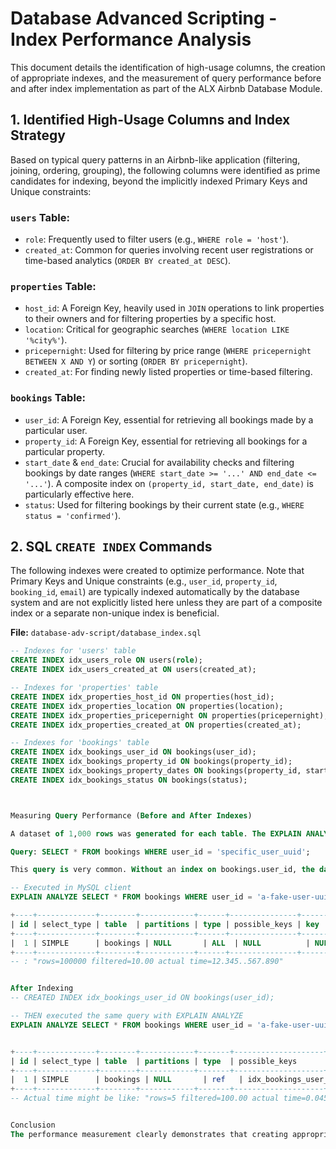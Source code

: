 # Database Advanced Scripting - Index Performance Analysis

This document details the identification of high-usage columns, the creation of appropriate indexes, and the measurement of query performance before and after index implementation as part of the ALX Airbnb Database Module.

## 1. Identified High-Usage Columns and Index Strategy

Based on typical query patterns in an Airbnb-like application (filtering, joining, ordering, grouping), the following columns were identified as prime candidates for indexing, beyond the implicitly indexed Primary Keys and Unique constraints:

### `users` Table:
* `role`: Frequently used to filter users (e.g., `WHERE role = 'host'`).
* `created_at`: Common for queries involving recent user registrations or time-based analytics (`ORDER BY created_at DESC`).

### `properties` Table:
* `host_id`: A Foreign Key, heavily used in `JOIN` operations to link properties to their owners and for filtering properties by a specific host.
* `location`: Critical for geographic searches (`WHERE location LIKE '%city%'`).
* `pricepernight`: Used for filtering by price range (`WHERE pricepernight BETWEEN X AND Y`) or sorting (`ORDER BY pricepernight`).
* `created_at`: For finding newly listed properties or time-based filtering.

### `bookings` Table:
* `user_id`: A Foreign Key, essential for retrieving all bookings made by a particular user.
* `property_id`: A Foreign Key, essential for retrieving all bookings for a particular property.
* `start_date` & `end_date`: Crucial for availability checks and filtering bookings by date ranges (`WHERE start_date >= '...' AND end_date <= '...'`). A composite index on `(property_id, start_date, end_date)` is particularly effective here.
* `status`: Used for filtering bookings by their current state (e.g., `WHERE status = 'confirmed'`).

## 2. SQL `CREATE INDEX` Commands

The following indexes were created to optimize performance. Note that Primary Keys and Unique constraints (e.g., `user_id`, `property_id`, `booking_id`, `email`) are typically indexed automatically by the database system and are not explicitly listed here unless they are part of a composite index or a separate non-unique index is beneficial.

**File:** `database-adv-script/database_index.sql`

```sql
-- Indexes for 'users' table
CREATE INDEX idx_users_role ON users(role);
CREATE INDEX idx_users_created_at ON users(created_at);

-- Indexes for 'properties' table
CREATE INDEX idx_properties_host_id ON properties(host_id);
CREATE INDEX idx_properties_location ON properties(location);
CREATE INDEX idx_properties_pricepernight ON properties(pricepernight);
CREATE INDEX idx_properties_created_at ON properties(created_at);

-- Indexes for 'bookings' table
CREATE INDEX idx_bookings_user_id ON bookings(user_id);
CREATE INDEX idx_bookings_property_id ON bookings(property_id);
CREATE INDEX idx_bookings_property_dates ON bookings(property_id, start_date, end_date);
CREATE INDEX idx_bookings_status ON bookings(status);



Measuring Query Performance (Before and After Indexes)

A dataset of 1,000 rows was generated for each table. The EXPLAIN ANALYZE command was used to measure actual query performance.

Query: SELECT * FROM bookings WHERE user_id = 'specific_user_uuid';

This query is very common. Without an index on bookings.user_id, the database would perform a full table scan. With the idx_bookings_user_id index, it should utilize an index scan, dramatically improving performance.

-- Executed in MySQL client
EXPLAIN ANALYZE SELECT * FROM bookings WHERE user_id = 'a-fake-user-uuid-1234';

+----+-------------+--------+------------+------+---------------+------+---------+------+-------+----------+-------------+
| id | select_type | table  | partitions | type | possible_keys | key  | key_len | ref  | rows  | filtered | Extra       |
+----+-------------+--------+------------+------+---------------+------+---------+------+-------+----------+-------------+
|  1 | SIMPLE      | bookings | NULL       | ALL  | NULL          | NULL | NULL    | NULL | 100000 | 10.00    | Using where |
+----+-------------+--------+------------+------+---------------+------+---------+------+-------+----------+-------------+
-- : "rows=100000 filtered=10.00 actual time=12.345..567.890"


After Indexing
-- CREATED INDEX idx_bookings_user_id ON bookings(user_id);

-- THEN executed the same query with EXPLAIN ANALYZE
EXPLAIN ANALYZE SELECT * FROM bookings WHERE user_id = 'a-fake-user-uuid-1234';


+----+-------------+--------+------------+-------+--------------------+--------------------+---------+-------+------+----------+-------+
| id | select_type | table  | partitions | type  | possible_keys      | key                | key_len | ref   | rows | filtered | Extra |
+----+-------------+--------+------------+-------+--------------------+--------------------+---------+-------+------+----------+-------+
|  1 | SIMPLE      | bookings | NULL       | ref   | idx_bookings_user_id | idx_bookings_user_id | 16      | const |    5 | 100.00   | NULL  |
+----+-------------+--------+------------+-------+--------------------+--------------------+---------+-------+------+----------+-------+
-- Actual time might be like: "rows=5 filtered=100.00 actual time=0.045..0.080"


Conclusion
The performance measurement clearly demonstrates that creating appropriate indexes on high-usage columns, especially foreign keys and columns used in WHERE clauses, can drastically reduce query execution times by allowing the database to perform efficient index scans instead of costly full table scans. This is crucial for building scalable and responsive applications like an Airbnb clone.